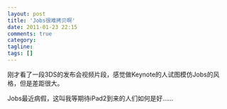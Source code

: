 ```yaml
---
layout: post
title: 'Jobs很难拷贝啊'
date: 2011-01-23 22:15
comments: true
category:
tagline:
tags: []
---
```


刚才看了一段3DS的发布会视频片段，感觉做Keynote的人试图模仿Jobs的风格，但是差距很大。

Jobs最近病假，这叫我等期待iPad2到来的人们如何是好……
